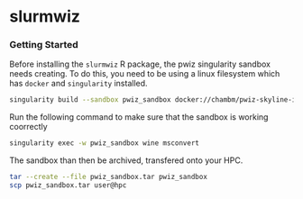 # slurmwiz



### Getting Started

Before installing the `slurmwiz` R package, the pwiz singularity sandbox needs creating. To do this, you need to be using a linux filesystem which has `docker` and `singularity` installed. 

```sh
singularity build --sandbox pwiz_sandbox docker://chambm/pwiz-skyline-i-agree-to-the-vendor-licenses
```

Run the following command to make sure that the sandbox is working coorrectly

```sh
singularity exec -w pwiz_sandbox wine msconvert 
```

The sandbox than then be archived, transfered onto your HPC.

```sh
tar --create --file pwiz_sandbox.tar pwiz_sandbox 
scp pwiz_sandbox.tar user@hpc
```



